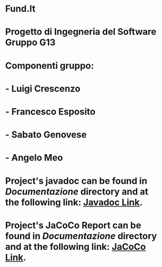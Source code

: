 # Fund.It
# Progetto di Ingegneria del Software Gruppo G13
# Componenti gruppo:
# - Luigi Crescenzo
# - Francesco Esposito
# - Sabato Genovese
# - Angelo Meo
# Project's javadoc can be found in <em>Documentazione</em> directory and at the following link: <a href="https://sabatogenovese.github.io/Fund.It/JavaDoc" rel="nofollow">Javadoc Link</a>.
# Project's JaCoCo Report can be found in <em>Documentazione</em> directory and at the following link: <a href="https://sabatogenovese.github.io/Fund.It/target/site/jacoco" rel="nofollow">JaCoCo Link</a>.
